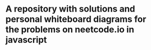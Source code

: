# A repository with solutions and personal whiteboard diagrams for the problems on neetcode.io in javascript